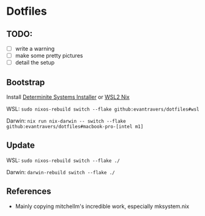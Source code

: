 # Dotfiles

## TODO:
- [ ] write a warning
- [ ] make some pretty pictures
- [ ] detail the setup

## Bootstrap

Install [Determinite Systems Installer](https://github.com/DeterminateSystems/nix-installer) or [WSL2 Nix](https://github.com/nix-community/NixOS-WSL)

WSL:
`sudo nixos-rebuild switch --flake github:evantravers/dotfiles#wsl`

Darwin:
`nix run nix-darwin -- switch --flake github:evantravers/dotfiles#macbook-pro-[intel m1]`

## Update
WSL:
`sudo nixos-rebuild switch --flake ./`

Darwin:
`darwin-rebuild switch --flake ./`

## References
- Mainly copying mitchellm's incredible work, especially mksystem.nix
